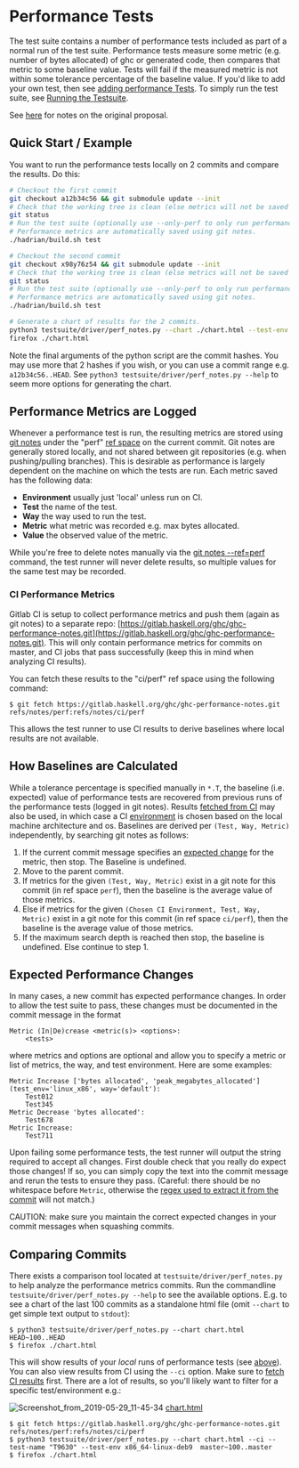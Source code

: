 # Performance Tests

The test suite contains a number of performance tests included as part of a normal run of the test suite. Performance tests measure some metric (e.g. number of bytes allocated) of ghc or generated code, then compares that metric to some baseline value. Tests will fail if the measured metric is not within some tolerance percentage of the baseline value. If you'd like to add your own test, then see [adding performance Tests](building/running-tests/adding#performance-tests). To simply run the test suite, see [Running the Testsuite](building/running-tests/running).

See [here](/performance/tests) for notes on the original proposal.

## Quick Start / Example

You want to run the performance tests locally on 2 commits and compare the results. Do this:

```bash
# Checkout the first commit
git checkout a12b34c56 && git submodule update --init
# Check that the working tree is clean (else metrics will not be saved automatically).
git status
# Run the test suite (optionally use --only-perf to only run performance tests).
# Performance metrics are automatically saved using git notes.
./hadrian/build.sh test

# Checkout the second commit
git checkout x98y76z54 && git submodule update --init
# Check that the working tree is clean (else metrics will not be saved automatically).
git status
# Run the test suite (optionally use --only-perf to only run performance tests).
# Performance metrics are automatically saved using git notes.
./hadrian/build.sh test

# Generate a chart of results for the 2 commits.
python3 testsuite/driver/perf_notes.py --chart ./chart.html --test-env local a12b34c56 x98y76z54
firefox ./chart.html
```
Note the final arguments of the python script are the commit hashes. You may use more that 2 hashes if you wish, or you can use a commit range e.g. `a12b34c56..HEAD`. See `python3 testsuite/driver/perf_notes.py --help` to seem more options for generating the chart.

## Performance Metrics are Logged


Whenever a performance test is run, the resulting metrics are stored using [git notes](https://git-scm.com/docs/git-notes) under the "perf" [ref space](https://git-scm.com/docs/git-notes#git-notes---refltrefgt) on the current commit. Git notes are generally stored locally, and not shared between git repositories (e.g. when pushing/pulling branches). This is desirable as performance is largely dependent on the machine on which the tests are run. Each metric saved has the following data:

- **Environment** usually just 'local' unless run on CI.
- **Test** the name of the test.
- **Way** the way used to run the test.
- **Metric** what metric was recorded e.g. max bytes allocated.
- **Value** the observed value of the metric.


While you're free to delete notes manually via the [git notes --ref=perf](https://git-scm.com/docs/git-notes) command, the test runner will never delete results, so multiple values for the same test may be recorded.

### CI Performance Metrics


Gitlab CI is setup to collect performance metrics and push them (again as git notes) to a separate repo: [https://gitlab.haskell.org/ghc/ghc-performance-notes.git](https://gitlab.haskell.org/ghc/ghc-performance-notes.git). This will only contain performance metrics for commits on master, and CI jobs that pass successfully (keep this in mind when analyzing CI results).

You can fetch these results to the "ci/perf" ref space using the following command:

```wiki
$ git fetch https://gitlab.haskell.org/ghc/ghc-performance-notes.git refs/notes/perf:refs/notes/ci/perf
```


This allows the test runner to use CI results to derive baselines where local results are not available.

## How Baselines are Calculated


While a tolerance percentage is specified manually in `*.T`, the baseline (i.e. expected) value of performance tests are recovered from previous runs of the performance tests (logged in git notes). Results [fetched from CI](building/running-tests/performance-tests#) may also be used, in which case a CI [environment](building/running-tests/performance-tests#) is chosen based on the local machine architecture and os. Baselines are derived per `(Test, Way, Metric)` independently, by searching git notes as follows:

1. If the current commit message specifies an [expected change](building/running-tests/performance-tests#expected-performance-changes) for the metric, then stop. The Baseline is undefined.
1. Move to the parent commit.
1. If metrics for the given `(Test, Way, Metric)` exist in a git note for this commit (in ref space `perf`), then the baseline is the average value of those metrics.
1. Else if metrics for the given `(Chosen CI Environment, Test, Way, Metric)` exist in a git note for this commit (in ref space `ci/perf`), then the baseline is the average value of those metrics.
1. If the maximum search depth is reached then stop, the baseline is undefined. Else continue to step 1.

## Expected Performance Changes


In many cases, a new commit has expected performance changes. In order to allow the test suite to pass, these changes must be documented in the commit message in the format

```wiki
Metric (In|De)crease <metric(s)> <options>:
    <tests>
```


where metrics and options are optional and allow you to specify a metric or list of metrics, the way, and test environment. Here are some examples:

```wiki
Metric Increase ['bytes allocated', 'peak_megabytes_allocated'] (test_env='linux_x86', way='default'):
    Test012
    Test345
Metric Decrease 'bytes allocated':
    Test678
Metric Increase:
    Test711
```

Upon failing some performance tests, the test runner will output  the string required to accept all changes. First double check that you really do expect those changes! If so, you can simply copy the text into the commit message and rerun the tests to ensure they pass. (Careful: there should be no whitespace before `Metric`, otherwise the [regex used to extract it from the commit](https://gitlab.haskell.org/ghc/ghc/-/blob/a1f34d37b47826e86343e368a5c00f1a4b1f2bce/testsuite/driver/perf_notes.py#L193-199) will not match.)

CAUTION: make sure you maintain the correct expected changes in your commit messages when squashing commits.

## Comparing Commits

There exists a comparison tool located at `testsuite/driver/perf_notes.py` to help analyze the performance metrics commits. Run the commandline `testsuite/driver/perf_notes.py --help` to see the available options. E.g. to see a chart of the last 100 commits as a standalone html file (omit `--chart` to get simple text output to `stdout`):

```wiki
$ python3 testsuite/driver/perf_notes.py --chart chart.html HEAD~100..HEAD
$ firefox ./chart.html
```

This will show results of your *local* runs of performance tests (see [above](#performance-metrics-are-logged)). You can also view results from CI using the `--ci` option. Make sure to [fetch CI results](#ci-performance-metrics) first. There are a lot of results, so you'll likely want to filter for a specific test/environment e.g.:

![Screenshot_from_2019-05-29_11-45-34](uploads/3a2783b354df3cdea54bf2c0c1575aff/Screenshot_from_2019-05-29_11-45-34.png)
[chart.html](uploads/a385555a89124fa049310f3d812febf7/PerformanceChart.html)

```
$ git fetch https://gitlab.haskell.org/ghc/ghc-performance-notes.git refs/notes/perf:refs/notes/ci/perf
$ python3 testsuite/driver/perf_notes.py --chart chart.html --ci --test-name "T9630" --test-env x86_64-linux-deb9  master~100..master
$ firefox ./chart.html
```